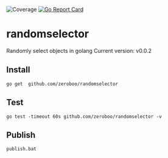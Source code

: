 ![Coverage](https://img.shields.io/badge/Coverage-77.4%25-brightgreen)
[![Go Report Card](https://goreportcard.com/badge/github.com/zeroboo/randomselector)](https://goreportcard.com/report/github.com/zeroboo/randomselector)

# randomselector
Randomly select objects in golang
Current version: v0.0.2
## Install 
```console
go get  github.com/zeroboo/randomselector
```

## Test
```console
go test -timeout 60s github.com/zeroboo/randomselector -v
```

## Publish
```console
publish.bat
```
